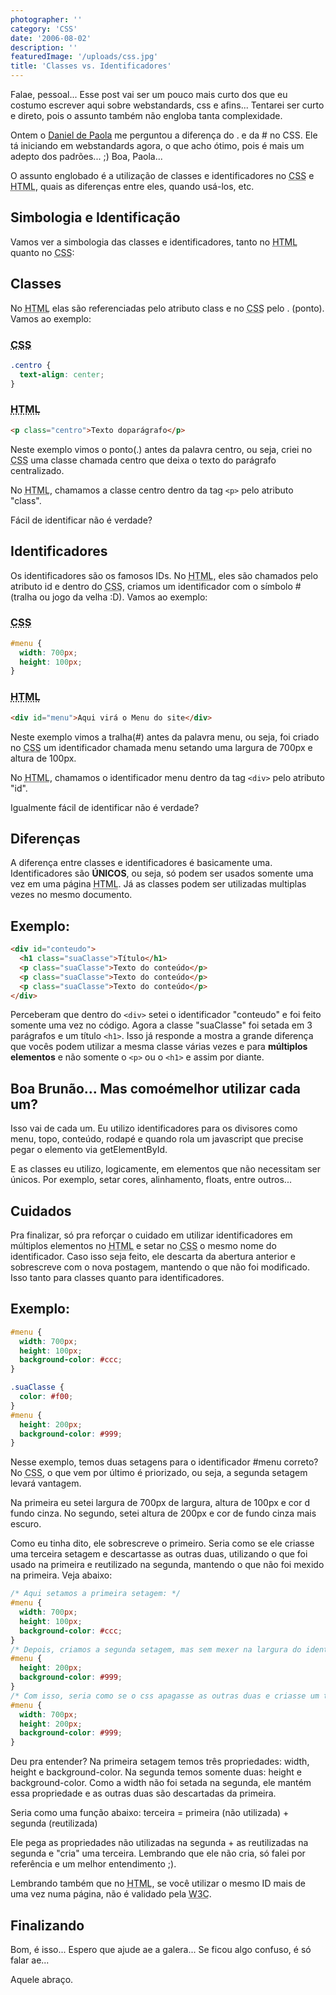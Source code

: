 ```yaml
---
photographer: ''
category: 'CSS'
date: '2006-08-02'
description: ''
featuredImage: '/uploads/css.jpg'
title: 'Classes vs. Identificadores'
---
```


Falae, pessoal... Esse post vai ser um pouco mais curto dos que eu costumo escrever aqui sobre webstandards, css e afins... Tentarei ser curto e direto, pois o assunto também não engloba tanta complexidade.

Ontem o [Daniel de Paola](http://www.danieldepaola.com) me perguntou a diferença do . e da # no CSS. Ele tá iniciando em webstandards agora, o que acho ótimo, pois é mais um adepto dos padrões... ;) Boa, Paola...

O assunto englobado é a utilização de classes e identificadores no <abbr title="Cascading Style Sheets">CSS</abbr> e <abbr title="HyperText Markup Language">HTML</abbr>, quais as diferenças entre eles, quando usá-los, etc.

## Simbologia e Identificação

Vamos ver a simbologia das classes e identificadores, tanto no <abbr title="HyperText Markup Language">HTML</abbr> quanto no <abbr title="Cascading Style Sheets">CSS</abbr>:

## Classes

No <abbr title="HyperText Markup Language">HTML</abbr> elas são referenciadas pelo atributo class e no <abbr title="Cascading Style Sheets">CSS</abbr> pelo . (ponto). Vamos ao exemplo:

### <abbr title="Cascading Style Sheets">CSS</abbr>

```css
.centro {
  text-align: center;
}
```

### <abbr title="HyperText Markup Language">HTML</abbr>

```html
<p class="centro">Texto doparágrafo</p>
```

Neste exemplo vimos o ponto(.) antes da palavra centro, ou seja, criei no <abbr title="Cascading Style Sheets">CSS</abbr> uma classe chamada centro que deixa o texto do parágrafo centralizado.

No <abbr title="HyperText Markup Language">HTML</abbr>, chamamos a classe centro dentro da tag `<p>` pelo atributo "class".

Fácil de identificar não é verdade?

## Identificadores

Os identificadores são os famosos IDs. No <abbr title="HyperText Markup Language">HTML</abbr>, eles são chamados pelo atributo id e dentro do <abbr title="Cascading Style Sheets">CSS</abbr>, criamos um identificador com o símbolo # (tralha ou jogo da velha :D). Vamos ao exemplo:

### <abbr title="Cascading Style Sheets">CSS</abbr>

```css
#menu {
  width: 700px;
  height: 100px;
}
```

### <abbr title="HyperText Markup Language">HTML</abbr>

```html
<div id="menu">Aqui virá o Menu do site</div>
```

Neste exemplo vimos a tralha(#) antes da palavra menu, ou seja, foi criado no <abbr title="Cascading Style Sheets">CSS</abbr> um identificador chamada menu setando uma largura de 700px e altura de 100px.

No <abbr title="HyperText Markup Language">HTML</abbr>, chamamos o identificador menu dentro da tag `<div>` pelo atributo "id".

Igualmente fácil de identificar não é verdade?

## Diferenças

A diferença entre classes e identificadores é basicamente uma. Identificadores são **ÚNICOS**, ou seja, só podem ser usados somente uma vez em uma página <abbr title="HyperText Markup Language">HTML</abbr>. Já as classes podem ser utilizadas multiplas vezes no mesmo documento.

## Exemplo:

```html
<div id="conteudo">
  <h1 class="suaClasse">Título</h1>
  <p class="suaClasse">Texto do conteúdo</p>
  <p class="suaClasse">Texto do conteúdo</p>
  <p class="suaClasse">Texto do conteúdo</p>
</div>
```

Perceberam que dentro do `<div>` setei o identificador "conteudo" e foi feito somente uma vez no código. Agora a classe "suaClasse" foi setada em 3 parágrafos e um título `<h1>`. Isso já responde a mostra a grande diferença que vocês podem utilizar a mesma classe várias vezes e para **múltiplos elementos** e não somente o `<p>` ou o `<h1>` e assim por diante.

## Boa Brunão... Mas comoémelhor utilizar cada um?

Isso vai de cada um. Eu utilizo identificadores para os divisores como menu, topo, conteúdo, rodapé e quando rola um javascript que precise pegar o elemento via getElementById.

E as classes eu utilizo, logicamente, em elementos que não necessitam ser únicos. Por exemplo, setar cores, alinhamento, floats, entre outros...

## Cuidados

Pra finalizar, só pra reforçar o cuidado em utilizar identificadores em múltiplos elementos no <abbr title="HyperText Markup Language">HTML</abbr> e setar no <abbr title="Cascading Style Sheets">CSS</abbr> o mesmo nome do identificador. Caso isso seja feito, ele descarta da abertura anterior e sobrescreve com o nova postagem, mantendo o que não foi modificado. Isso tanto para classes quanto para identificadores.

## Exemplo:

```css
#menu {
  width: 700px;
  height: 100px;
  background-color: #ccc;
}

.suaClasse {
  color: #f00;
}
#menu {
  height: 200px;
  background-color: #999;
}
```

Nesse exemplo, temos duas setagens para o identificador #menu correto? No <abbr title="Cascading Style Sheets">CSS</abbr>, o que vem por último é priorizado, ou seja, a segunda setagem levará vantagem.

Na primeira eu setei largura de 700px de largura, altura de 100px e cor d fundo cinza. No segundo, setei altura de 200px e cor de fundo cinza mais escuro.

Como eu tinha dito, ele sobrescreve o primeiro. Seria como se ele criasse uma terceira setagem e descartasse as outras duas, utilizando o que foi usado na primeira e reutilizado na segunda, mantendo o que não foi mexido na primeira. Veja abaixo:

```css
/* Aqui setamos a primeira setagem: */
#menu {
  width: 700px;
  height: 100px;
  background-color: #ccc;
}
/* Depois, criamos a segunda setagem, mas sem mexer na largura do identificador: */
#menu {
  height: 200px;
  background-color: #999;
}
/* Com isso, seria como se o css apagasse as outras duas e criasse um terceira: */
#menu {
  width: 700px;
  height: 200px;
  background-color: #999;
}
```

Deu pra entender? Na primeira setagem temos três propriedades: width, height e background-color. Na segunda temos somente duas: height e background-color. Como a width não foi setada na segunda, ele mantém essa propriedade e as outras duas são descartadas da primeira.

Seria como uma função abaixo:
terceira = primeira (não utilizada) + segunda (reutilizada)

Ele pega as propriedades não utilizadas na segunda + as reutilizadas na segunda e "cria" uma terceira. Lembrando que ele não cria, só falei por referência e um melhor entendimento ;).

Lembrando também que no <abbr title="HyperText Markup Language">HTML</abbr>, se você utilizar o mesmo ID mais de uma vez numa página, não é validado pela <abbr title="World Wide Web Consortium">W3C</abbr>.

## Finalizando

Bom, é isso... Espero que ajude ae a galera... Se ficou algo confuso, é só falar ae...

Aquele abraço.
